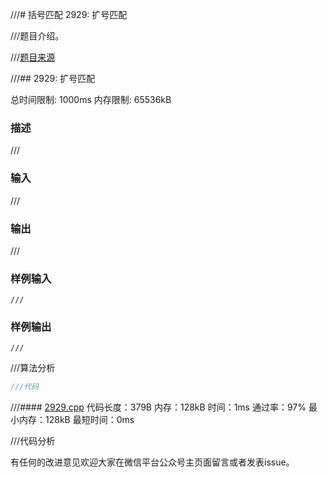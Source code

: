 ///# 括号匹配 2929: 扩号匹配

///题目介绍。

///[题目来源](http://bailian.openjudge.cn/practice/2929/)

///## 2929: 扩号匹配

总时间限制: 1000ms    内存限制: 65536kB

### 描述

///

### 输入

///

### 输出

///

### 样例输入
```
///
```
### 样例输出
```
///
```
///算法分析
```cpp
///代码
```
///#### [2929.cpp](/Code/2900-2999/2929.cpp) 代码长度：379B 内存：128kB 时间：1ms 通过率：97% 最小内存：128kB  最短时间：0ms

///代码分析

有任何的改进意见欢迎大家在微信平台公众号主页面留言或者发表issue。
